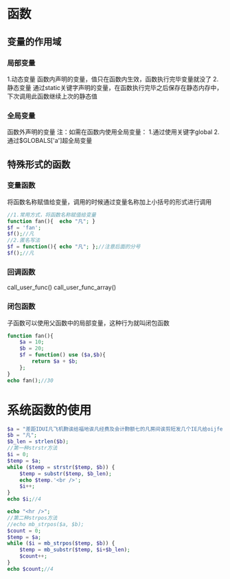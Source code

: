 # 函数
## 变量的作用域
### 局部变量
1.动态变量
函数内声明的变量，值只在函数内生效，函数执行完毕变量就没了
2.静态变量
通过static关键字声明的变量，在函数执行完毕之后保存在静态内存中，下次调用此函数继续上次的静态值
### 全局变量
函数外声明的变量
注：如需在函数内使用全局变量：
1.通过使用关键字global
2.通过$GLOBALS['a']超全局变量
## 特殊形式的函数
### 变量函数
将函数名称赋值给变量，调用的时候通过变量名称加上小括号的形式进行调用
```PHP
//1.常用方式，将函数名称赋值给变量
function fan(){  echo "凡"; }
$f = 'fan';
$f();//凡
//2.匿名写法
$f = function(){ echo "凡"; };//注意后面的分号
$f();//凡
```
### 回调函数
call_user_func()
call_user_func_array()
### 闭包函数
子函数可以使用父函数中的局部变量，这种行为就叫闭包函数
```PHP
function fan(){
    $a = 10;
    $b = 20;
    $f = function() use ($a,$b){
        return $a + $b;
    };
}
echo fan();//30
```
# 系统函数的使用
```PHP
$a = "差距IDUI凡飞机覅诶给福地诶凡经费及会计覅额七的凡房间诶剪短发几个IE凡给oijfe ";
$b = "凡";
$b_len = strlen($b);
//第一种strstr方法
$i = 0;
$temp = $a;
while ($temp = strstr($temp, $b)) {
	$temp = substr($temp, $b_len);
	echo $temp.'<br />';
	$i++;
}
echo $i;//4

echo "<hr />";
//第二种strpos方法
//echo mb_strpos($a, $b);
$count = 0;
$temp = $a;
while ($i = mb_strpos($temp, $b)) {
	$temp = mb_substr($temp, $i+$b_len);
	$count++;
}
echo $count;//4
```